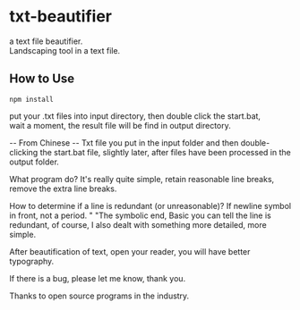 # txt-beautifier
a text file beautifier.  
Landscaping tool in a text file.   


## How to Use
```
npm install
```
put your .txt files into input directory, then double click the start.bat,  
wait a moment, the result file will be find in output directory.  

 -- From Chinese --
Txt file you put in the input folder and then double-clicking the start.bat file, slightly later, after files have been processed in the output folder.  


What program do? It's really quite simple, retain reasonable line breaks, remove the extra line breaks. 

How to determine if a line is redundant (or unreasonable)? If newline symbol in front, not a period. " "The symbolic end, Basic you can tell the line is redundant, of course, I also dealt with something more detailed, more simple.  

After beautification of text, open your reader, you will have better typography.  

If there is a bug, please let me know, thank you.  

Thanks to open source programs in the industry.



